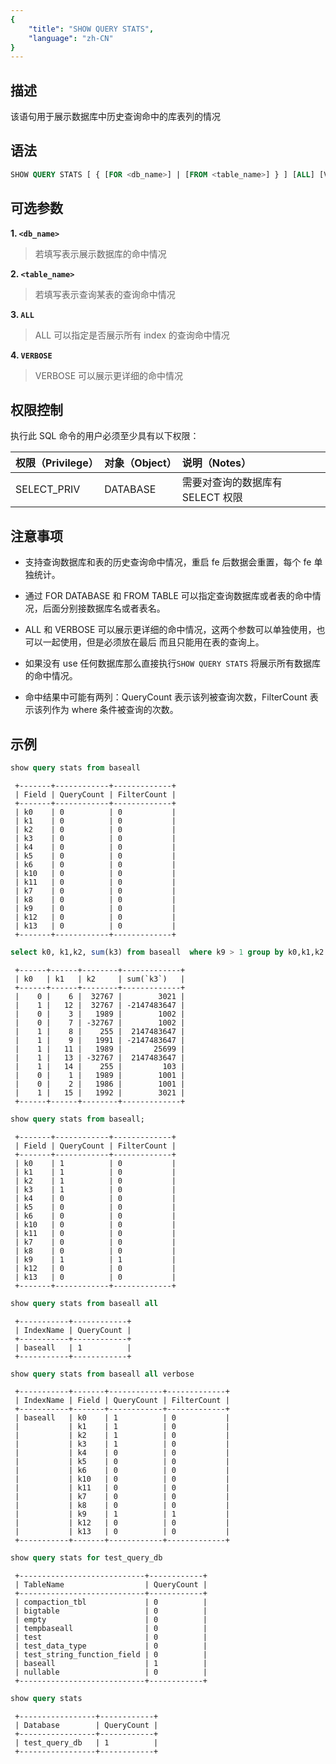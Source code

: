 ```yaml
---
{
    "title": "SHOW QUERY STATS",
    "language": "zh-CN"
}
---
```


## 描述

该语句用于展示数据库中历史查询命中的库表列的情况

## 语法

```sql
SHOW QUERY STATS [ { [FOR <db_name>] | [FROM <table_name>] } ] [ALL] [VERBOSE]];
```

## 可选参数

**1. `<db_name>`**

> 若填写表示展示数据库的命中情况

**2. `<table_name>`**

> 若填写表示查询某表的查询命中情况

**3. `ALL`**

> ALL 可以指定是否展示所有 index 的查询命中情况

**4. `VERBOSE`**

> VERBOSE 可以展示更详细的命中情况

## 权限控制

执行此 SQL 命令的用户必须至少具有以下权限：

| 权限（Privilege） | 对象（Object） | 说明（Notes）          |
|:--------------|:-----------|:-------------------|
| SELECT_PRIV         | DATABASE   | 需要对查询的数据库有 SELECT 权限 |

## 注意事项

- 支持查询数据库和表的历史查询命中情况，重启 fe 后数据会重置，每个 fe 单独统计。

- 通过 FOR DATABASE 和 FROM TABLE 可以指定查询数据库或者表的命中情况，后面分别接数据库名或者表名。

- ALL 和 VERBOSE 可以展示更详细的命中情况，这两个参数可以单独使用，也可以一起使用，但是必须放在最后 而且只能用在表的查询上。

- 如果没有 use 任何数据库那么直接执行`SHOW QUERY STATS` 将展示所有数据库的命中情况。

- 命中结果中可能有两列：QueryCount 表示该列被查询次数，FilterCount 表示该列作为 where 条件被查询的次数。

## 示例

```sql
show query stats from baseall
```

```text
 +-------+------------+-------------+
 | Field | QueryCount | FilterCount |
 +-------+------------+-------------+
 | k0    | 0          | 0           |
 | k1    | 0          | 0           |
 | k2    | 0          | 0           |
 | k3    | 0          | 0           |
 | k4    | 0          | 0           |
 | k5    | 0          | 0           |
 | k6    | 0          | 0           |
 | k10   | 0          | 0           |
 | k11   | 0          | 0           |
 | k7    | 0          | 0           |
 | k8    | 0          | 0           |
 | k9    | 0          | 0           |
 | k12   | 0          | 0           |
 | k13   | 0          | 0           |
 +-------+------------+-------------+
```

```sql
select k0, k1,k2, sum(k3) from baseall  where k9 > 1 group by k0,k1,k2
```

```text
 +------+------+--------+-------------+
 | k0   | k1   | k2     | sum(`k3`)   |
 +------+------+--------+-------------+
 |    0 |    6 |  32767 |        3021 |
 |    1 |   12 |  32767 | -2147483647 |
 |    0 |    3 |   1989 |        1002 |
 |    0 |    7 | -32767 |        1002 |
 |    1 |    8 |    255 |  2147483647 |
 |    1 |    9 |   1991 | -2147483647 |
 |    1 |   11 |   1989 |       25699 |
 |    1 |   13 | -32767 |  2147483647 |
 |    1 |   14 |    255 |         103 |
 |    0 |    1 |   1989 |        1001 |
 |    0 |    2 |   1986 |        1001 |
 |    1 |   15 |   1992 |        3021 |
 +------+------+--------+-------------+
```

 ```sql
show query stats from baseall;
```

```text
 +-------+------------+-------------+
 | Field | QueryCount | FilterCount |
 +-------+------------+-------------+
 | k0    | 1          | 0           |
 | k1    | 1          | 0           |
 | k2    | 1          | 0           |
 | k3    | 1          | 0           |
 | k4    | 0          | 0           |
 | k5    | 0          | 0           |
 | k6    | 0          | 0           |
 | k10   | 0          | 0           |
 | k11   | 0          | 0           |
 | k7    | 0          | 0           |
 | k8    | 0          | 0           |
 | k9    | 1          | 1           |
 | k12   | 0          | 0           |
 | k13   | 0          | 0           |
 +-------+------------+-------------+
```

```sql
show query stats from baseall all
```

```text
 +-----------+------------+
 | IndexName | QueryCount |
 +-----------+------------+
 | baseall   | 1          |
 +-----------+------------+
```

```sql
show query stats from baseall all verbose
```

```text
 +-----------+-------+------------+-------------+
 | IndexName | Field | QueryCount | FilterCount |
 +-----------+-------+------------+-------------+
 | baseall   | k0    | 1          | 0           |
 |           | k1    | 1          | 0           |
 |           | k2    | 1          | 0           |
 |           | k3    | 1          | 0           |
 |           | k4    | 0          | 0           |
 |           | k5    | 0          | 0           |
 |           | k6    | 0          | 0           |
 |           | k10   | 0          | 0           |
 |           | k11   | 0          | 0           |
 |           | k7    | 0          | 0           |
 |           | k8    | 0          | 0           |
 |           | k9    | 1          | 1           |
 |           | k12   | 0          | 0           |
 |           | k13   | 0          | 0           |
 +-----------+-------+------------+-------------+
```

```sql
show query stats for test_query_db
```

```text
 +----------------------------+------------+
 | TableName                  | QueryCount |
 +----------------------------+------------+
 | compaction_tbl             | 0          |
 | bigtable                   | 0          |
 | empty                      | 0          |
 | tempbaseall                | 0          |
 | test                       | 0          |
 | test_data_type             | 0          |
 | test_string_function_field | 0          |
 | baseall                    | 1          |
 | nullable                   | 0          |
 +----------------------------+------------+
```

```sql
show query stats
```

```text
 +-----------------+------------+
 | Database        | QueryCount |
 +-----------------+------------+
 | test_query_db   | 1          |
 +-----------------+------------+
```
